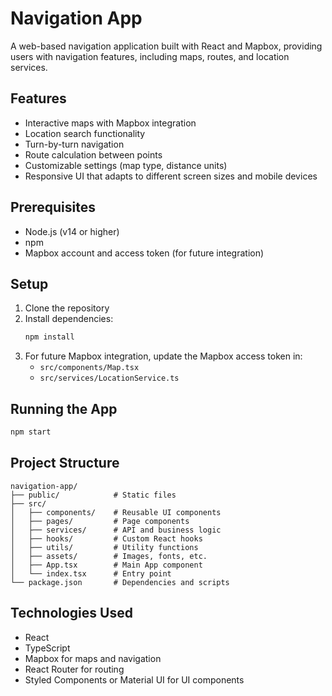 # Navigation App

A web-based navigation application built with React and Mapbox, providing users with navigation features, including maps, routes, and location services.

## Features

- Interactive maps with Mapbox integration
- Location search functionality
- Turn-by-turn navigation
- Route calculation between points
- Customizable settings (map type, distance units)
- Responsive UI that adapts to different screen sizes and mobile devices

## Prerequisites

- Node.js (v14 or higher)
- npm
- Mapbox account and access token (for future integration)

## Setup

1. Clone the repository
2. Install dependencies:
   ```bash
   npm install
   ```
3. For future Mapbox integration, update the Mapbox access token in:
   - `src/components/Map.tsx`
   - `src/services/LocationService.ts`

## Running the App

```bash
npm start
```

## Project Structure

```
navigation-app/
├── public/            # Static files
├── src/
│   ├── components/    # Reusable UI components
│   ├── pages/         # Page components
│   ├── services/      # API and business logic
│   ├── hooks/         # Custom React hooks
│   ├── utils/         # Utility functions
│   ├── assets/        # Images, fonts, etc.
│   ├── App.tsx        # Main App component
│   └── index.tsx      # Entry point
└── package.json       # Dependencies and scripts
```

## Technologies Used

- React
- TypeScript
- Mapbox for maps and navigation
- React Router for routing
- Styled Components or Material UI for UI components